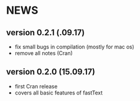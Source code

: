 NEWS
====

version 0.2.1 (.09.17)
------------------------
  * fix small bugs in compilation (mostly for mac os)
  * remove all notes (Cran)

version 0.2.0 (15.09.17)
------------------------
  * first Cran release
  * covers all basic features of fastText
